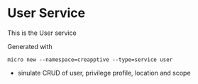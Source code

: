 # User Service

This is the User service

Generated with

```
micro new --namespace=creapptive --type=service user
```

* sinulate CRUD of user, privilege profile, location and scope